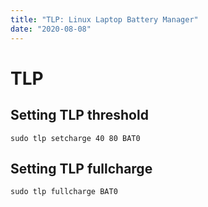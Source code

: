```yaml
---
title: "TLP: Linux Laptop Battery Manager"
date: "2020-08-08"
---
```


# TLP

## Setting TLP threshold

```
sudo tlp setcharge 40 80 BAT0
```

## Setting TLP fullcharge

```
sudo tlp fullcharge BAT0
```
